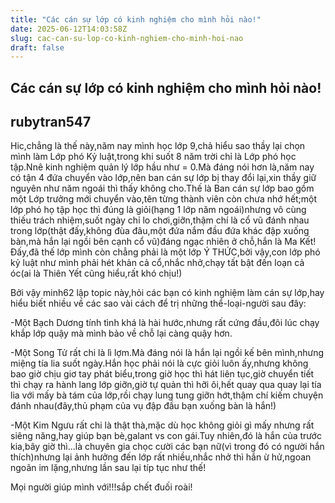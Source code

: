 ```yaml
---
title: "Các cán sự lớp có kinh nghiệm cho mình hỏi nào!"
date: 2025-06-12T14:03:58Z
slug: cac-can-su-lop-co-kinh-nghiem-cho-minh-hoi-nao
draft: false
---
```


## Các cán sự lớp có kinh nghiệm cho mình hỏi nào!

## rubytran547

Hic,chẳng là thế này,năm nay mình học lớp 9,chả hiểu sao thầy lại chọn mình làm Lớp phó Kỷ luật,trong khi suốt 8 năm trời chỉ là Lớp phó học tập.Nnê
kinh nghiệm quản lý lớp hầu như = 0.Mà đáng nói hơn là,năm nay có tận 4 đứa chuyển vào lớp,nên ban cán
sự lớp bị thay đổi lại,xin thầy giữ nguyên như năm ngoái thì thấy không cho.Thế là Ban cán sự lớp bao gồm
một Lớp trưởng mới chuyển vào,tên từng thành viên còn chưa nhớ hết;một lớp phó họ tập học thì đúng là
giỏi(hạng 1 lớp năm ngoái)nhưng vô cùng thiếu trách nhiệm,suốt ngày chỉ lo chơi,giỡn,thậm chí là cổ vũ đánh
nhau trong lớp(thật đấy,không đùa đâu,một đứa nắm đầu đứa khác đập xuống bàn,mà hắn lại ngồi bên cạnh
cổ vũ)đáng ngạc nhiên ở chỗ,hắn là Ma Kết!Đấy,đã thế lớp mình còn chẳng phải là một lớp Ý THỨC,bởi
vậy,con lớp phó kỷ luật như mình phải hét khản cả cổ,nhắc nhở,chạy tất bật đến loạn cả óc(ai là Thiên Yết
cũng hiểu,rất khó chịu!)
 
Bởi vậy minh62 lập topic này,hỏi các bạn có kinh nghiệm làm cán sự lớp,hay hiểu biết nhiều về các sao vài
cách để trị những thể-loại-người sau đây:
 
-Một Bạch Dương tính tình khá là hài hước,nhưng rất cứng đầu,đôi lúc chạy khắp lớp quậy mà mình bảo về
chỗ lại càng quậy hơn.
 
-Một Song Tử rất chi là lì lợm.Mà đáng nói là hắn lại ngồi kế bên mình,nhưng miệng tía lia suốt ngày.Hắn học
phải nói là cực giỏi luôn ấy,nhưng không bao giờ chịu giơ tay phát biểu,trong giờ học thì hát liên tục,giờ
chuyển tiết thì chạy ra hành lang lớp giỡn,giờ tự quản thì hỡi ôi,hết quay qua quay lại tía lia với mấy bà tám
của lớp,rồi chạy lung tung giỡn hớt,thậm chí kiếm chuyện đánh nhau(đây,thủ phạm của vụ đập đầu bạn
xuống bàn là hắn!)
 
-Một Kim Ngưu rất chi là thật thà,mặc dù học không giỏi gì mấy nhưng rất siêng năng,hay giúp bạn bè,galant
vs con gái.Tuy nhiên,đó là hắn của trước kia,bây giờ thì...là chuyên gia chọc cười các bạn nữ(vì trong đó có
người hắn thích)nhưng lại ảnh hưởng đến lớp rất nhiều,nhắc nhở thì hắn ừ hử,ngoan ngoãn im lặng,nhưng
lần sau lại típ tục như thế!
 
Mọi người giúp mình với!!!sắp chết đuối roài!